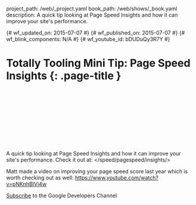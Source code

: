 project_path: /web/_project.yaml book_path: /web/shows/_book.yaml description: A quick tip looking at Page Speed Insights and how it can improve your site's performance.

{# wf_updated_on: 2015-07-07 #} {# wf_published_on: 2015-07-07 #} {# wf_blink_components: N/A #} {# wf_youtube_id: bDUDuQy3R7Y #}

# Totally Tooling Mini Tip: Page Speed Insights {: .page-title }

<div class="video-wrapper">
  <iframe class="devsite-embedded-youtube-video" data-video-id="bDUDuQy3R7Y"
          data-autohide="1" data-showinfo="0" frameborder="0" allowfullscreen>
  </iframe>
</div>

A quick tip looking at Page Speed Insights and how it can improve your site's performance. Check it out at: </speed/pagespeed/insights/>

Matt made a video on improving your page speed score last year which is worth checking out as well: https://www.youtube.com/watch?v=pNKnhBIVj4w

[Subscribe](https://goo.gl/mQyv5L) to the Google Developers Channel